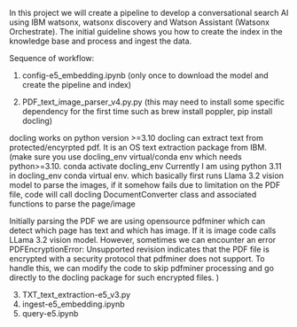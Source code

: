 In this project we will create a pipeline to develop a conversational search AI using IBM watsonx, watsonx discovery and Watson Assistant (Watsonx Orchestrate).
The initial guideline shows you how to create the index in the knowledge base and process and ingest the data.

Sequence of workflow:

1. config-e5_embedding.ipynb (only once to download the model and create the pipeline and index)

2. PDF_text_image_parser_v4.py.py (this may need to install some specific dependency for the first time such as brew install poppler, pip install docling)

docling works on python version >=3.10
docling can extract text from protected/encyrpted pdf. It is an OS text extraction package from IBM.
(make sure you use docling_env virtual/conda env which needs python>=3.10. 
conda activate docling_env
Currently I am using python 3.11 in docling_env conda virtual env. which basically first runs Llama 3.2 vision model to parse the images, if it somehow fails due to limitation on the PDF file, 
code will call docling DocumentConverter class and associated functions to parse the page/image

Initially parsing the PDF we are using opensource pdfminer which can detect which page has text and which has image. 
If it is image code calls LLama 3.2 vision model. 
However, sometimes we can encounter an error PDFEncryptionError: Unsupported revision indicates that the PDF file is encrypted with a security protocol that pdfminer does not support. 
To handle this, we can modify the code to skip pdfminer processing and go directly to the docling package for such encrypted files.
)


3. TXT_text_extraction-e5_v3.py
4. ingest-e5_embedding.ipynb
5. query-e5.ipynb
